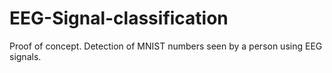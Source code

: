 # EEG-Signal-classification
Proof of concept. Detection of MNIST numbers seen by a person using EEG signals. 
